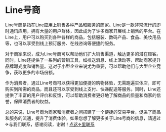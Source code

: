 # Line号商

Line号商是指在Line应用上销售各种产品和服务的商家。Line是一款非常流行的即时通讯应用，拥有大量的用户群体，因此成为了许多商家开展线上销售的平台。在Line上，用户可以购买到各种各样的商品，包括服装、数码产品、食品、美妆用品等，也可以享受到线上预订服务、在线咨询等便捷的服务。

对于商家来说，成为Line号商可以帮助他们扩大销售渠道，触达更多的潜在顾客。同时，Line还提供了一系列的营销工具，如推送消息、线上活动等，帮助商家提升品牌曝光度和销售量。这对于小型企业来说尤为重要，可以帮助他们与大型企业竞争，获取更多的市场份额。

作为消费者，通过Line号商可以获得更加便捷的购物体验，无需跑遍实体店，即可购买到所需的商品，而且还可以享受到线上支付、快递配送等服务。同时，Line还提供了丰富的用户评价和反馈，可以帮助消费者更好地了解商品的质量和商家的信誉，保障消费者的权益。

总的来说，Line号商为商家和消费者之间搭建了一个便捷的交易平台，促进了商品和服务的流通，提升了消费体验。如果您想了解更多关于Line号商的信息，请通过✈与我们联系，感谢阅读，谢谢！[点这✈里联系](https://acc.k02.cc)